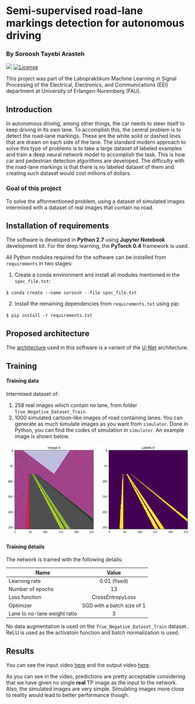 # Semi-supervised road-lane markings detection for autonomous driving

### By Soroosh Tayebi Arasteh

[![](https://img.shields.io/badge/contributions-welcome-brightgreen.svg?style=flat)](https://github.com/starasteh/lane-detection/pulls)
[![License](https://img.shields.io/badge/License-Apache%202.0-blue.svg)](https://opensource.org/licenses/Apache-2.0)



This project was part of the Labopraktikum Machine Learning in Signal Processing of the Electrical, Electronics, and Communications (EEI) department at University of Erlangen-Nuremberg (FAU).

Introduction
------
In autonomous driving, among other things, the car needs to steer itself to keep driving in its own lane. To accomplish this, the central problem is to detect the road-lane markings. These are the white solid or dashed lines that are drawn on each side of the lane. 
The standard modern approach to solve this type of problems is to take a large dataset of labeled examples and train a deep neural network model to accomplish the task. This is how car and pedestrian detection algorithms are developed. The difficulty with the road-lane markings is that there is no labeled dataset of them and creating such dataset would cost millions of dollars. 
### Goal of this project 
To solve the afformentioned problem, using a dataset of simulated images intermixed with a dataset of real images that contain no road.

Installation of requirements
------

The software is developed in **Python 2.7** using **Jupyter Notebook** development kit. For the deep learning, the **PyTorch 0.4** framework is used.

All Python modules required for the software can be installed from `requirements` in two stages:
1. Create a conda environment and install all modules mentioned in the `spec_file.txt`:

`$ conda create --name soroosh --file spec_file.txt`

2. Install the remaining dependencies from `requirements.txt` using pip:

`$ pip install -r requirements.txt`


Proposed architecture
------
The [architecture](https://github.com/starasteh/lane-detection/blob/master/models/Architecture.pdf) used in this software is a variant of the [U-Net](https://arxiv.org/pdf/1505.04597.pdf) architecture.


Training
------
#### Training data
Intermixed dataset of:
1. 258 real images which contain no lane, from folder `True_Negative_Dataset_Train`.
2. 1000 simulated cartoon-like images of road containing lanes. You can generate as much simulate images as you want from `simulator`. Done in Python, you can find the codes of simulation in `simulator`. An example image is shown below.

![](simulator/example.png)

#### Training details

The network is trained with the following details:

| Name        | Value           |
| ------------- |:-------------:| 
| Learning rate    | 0.01 (fixed) 
| Number of epochs | 13 
| Loss function    | CrossEntropyLoss   
| Optimizer        | SGD with a batch size of 1
| Lane to no-lane weight ratio  | 3      

No data augmentation is used on the `True_Negative_Dataset_Train` dataset. ReLU is used as the activatoin function and batch normalization is used.

Results
------
You can see the input video [here](https://github.com/SorooshTA/lane-detection/raw/master/data/input_data/Video/3911-3931.mp4) and the output video [here](https://github.com/SorooshTA/lane-detection/raw/master/data/output_data/outputvideo.mp4).

As you can see in the video, predictions are pretty acceptable considering that we have given no single **real** TP image as the input to the network. Also, the simulated images are very simple. Simulating images more close to reality would lead to better performance though. 

